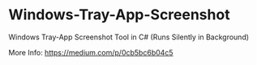 # Windows-Tray-App-Screenshot
Windows Tray-App Screenshot Tool in C# (Runs Silently in Background)

More Info: https://medium.com/p/0cb5bc6b04c5
